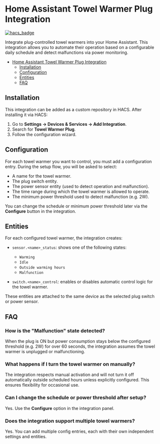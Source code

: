 # Home Assistant Towel Warmer Plug Integration

[![hacs_badge](https://img.shields.io/badge/HACS-Default-41BDF5.svg)](https://github.com/hacs/integration)

Integrate plug-controlled towel warmers into your Home Assistant. This integration allows you to automate their operation based on a configurable daily schedule and detect malfunctions via power monitoring.

- [Home Assistant Towel Warmer Plug Integration](#home-assistant-towel-warmer-plug-integration)
  - [Installation](#installation)
  - [Configuration](#configuration)
  - [Entities](#entities)
  - [FAQ](#faq)

## Installation

This integration can be added as a custom repository in HACS. After installing it via HACS:

1. Go to **Settings → Devices & Services → Add Integration**.
2. Search for **Towel Warmer Plug**.
3. Follow the configuration wizard.

## Configuration

For each towel warmer you want to control, you must add a configuration entry. During the setup flow, you will be asked to select:

- A name for the towel warmer.
- The plug switch entity.
- The power sensor entity (used to detect operation and malfunction).
- The time range during which the towel warmer is allowed to operate.
- The minimum power threshold used to detect malfunction (e.g. 2W).

You can change the schedule or minimum power threshold later via the **Configure** button in the integration.

## Entities

For each configured towel warmer, the integration creates:

- `sensor.<name>_status`: shows one of the following states:
  - `Warming`
  - `Idle`
  - `Outside warming hours`
  - `Malfunction`

- `switch.<name>_control`: enables or disables automatic control logic for the towel warmer.

These entities are attached to the same device as the selected plug switch or power sensor.

## FAQ

### How is the "Malfunction" state detected?

When the plug is ON but power consumption stays below the configured threshold (e.g. 2W) for over 60 seconds, the integration assumes the towel warmer is unplugged or malfunctioning.

### What happens if I turn the towel warmer on manually?

The integration respects manual activation and will not turn it off automatically outside scheduled hours unless explicitly configured. This ensures flexibility for occasional use.

### Can I change the schedule or power threshold after setup?

Yes. Use the **Configure** option in the integration panel.

### Does the integration support multiple towel warmers?

Yes. You can add multiple config entries, each with their own independent settings and entities.
